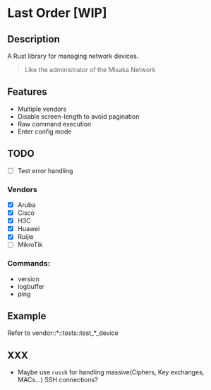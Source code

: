 # Last Order [WIP]

## Description

A Rust library for managing network devices.

> Like the administrator of the Misaka Network

## Features

- Multiple vendors
- Disable screen-length to avoid pagination
- Raw command execution
- Enter config mode

## TODO

- [ ] Test error handling

### Vendors

- [x] Aruba
- [x] Cisco
- [x] H3C
- [x] Huawei
- [x] Ruijie
- [ ] MikroTik

### Commands:

- version
- logbuffer
- ping

## Example

Refer to vendor::\*::tests::test\_\*\_device

## XXX

- Maybe use `russh` for handling massive(Ciphers, Key exchanges, MACs...) SSH connections?
